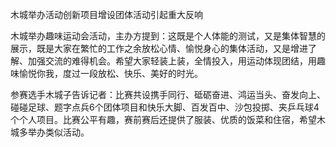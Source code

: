木城举办活动创新项目增设团体活动引起重大反响


木城举办趣味运动会活动，主办方提到：这既是个人体能的测试，又是集体智慧的展示，既是大家在繁忙的工作之余放松心情、愉悦身心的集体活动，又是增进了解、加强交流的难得机会。希望大家轻装上装，全情投入，用运动体现团结，用趣味愉悦你我，度过一段放松、快乐、美好的时光。

参赛选手木城子告诉记者：比赛共设携手同行、砥砺奋进、鸿运当头、奋发向上、碰碰足球、题字点兵6个团体项目和快乐大脚、百发百中、沙包投掷、夹乒乓球4个个人项目。比赛公平有趣，赛前赛后还提供了服装、优质的饭菜和住宿，希望木城多举办类似活动。
